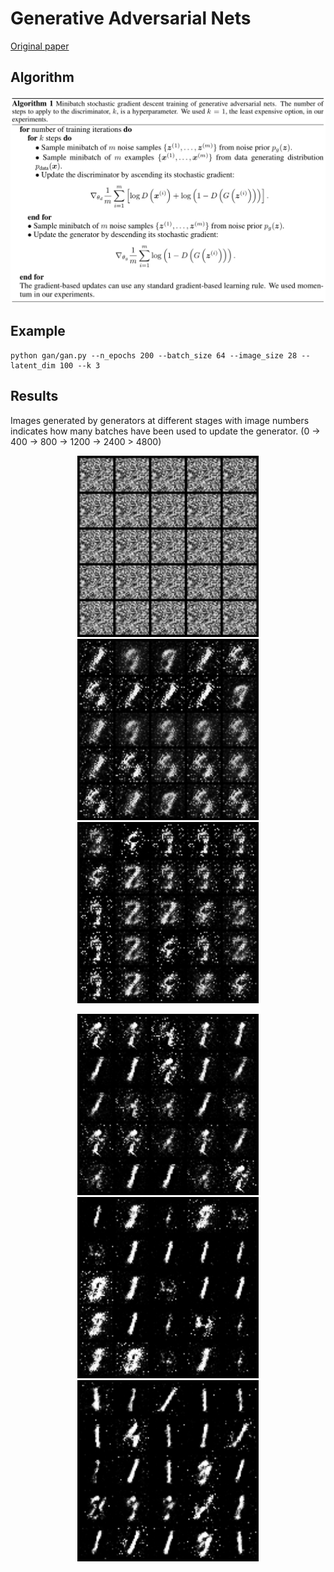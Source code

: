 # Generative Adversarial Nets
[Original paper](https://arxiv.org/abs/1406.2661)
## Algorithm
<p align="middle">
    <img src="images/gan.jpg" />
</p>

## Example
```
python gan/gan.py --n_epochs 200 --batch_size 64 --image_size 28 --latent_dim 100 --k 3
```
## Results
Images generated by generators at different stages with image numbers indicates
how many batches have been used to update the generator. (0 -> 400 -> 800 -> 1200 -> 2400 > 4800)


<p align="middle">
    <img src="images/0.png" width="290" />
    <img src="images/400.png" width="290" />
    <img src="images/800.png" width="290" />
</p>
<p align="middle">
    <img src="images/1200.png" width="290" />
    <img src="images/2400.png" width="290" />
    <img src="images/4800.png" width="290" />
</p>